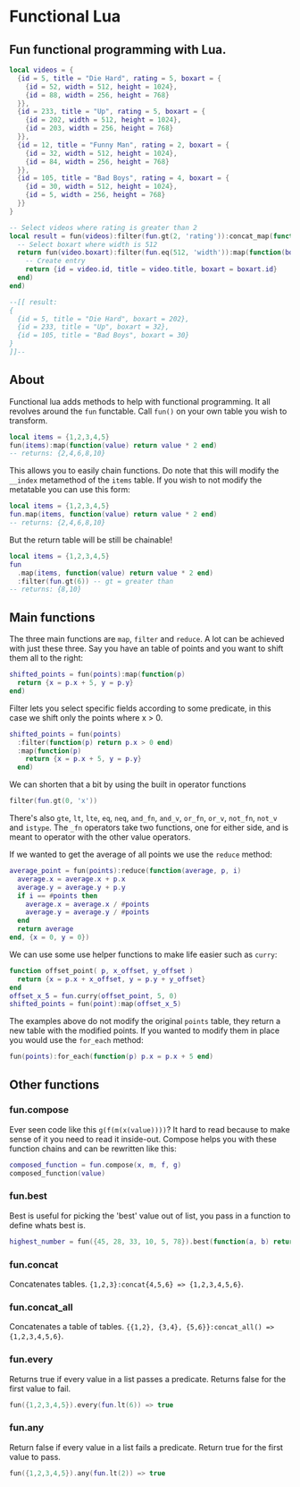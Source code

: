 # Functional Lua
## Fun functional programming with Lua.

```lua
local videos = {
  {id = 5, title = "Die Hard", rating = 5, boxart = {
    {id = 52, width = 512, height = 1024},
    {id = 88, width = 256, height = 768}
  }},
  {id = 233, title = "Up", rating = 5, boxart = {
    {id = 202, width = 512, height = 1024},
    {id = 203, width = 256, height = 768}
  }},
  {id = 12, title = "Funny Man", rating = 2, boxart = {
    {id = 32, width = 512, height = 1024},
    {id = 84, width = 256, height = 768}
  }},
  {id = 105, title = "Bad Boys", rating = 4, boxart = {
    {id = 30, width = 512, height = 1024},
    {id = 5, width = 256, height = 768}
  }}
}

-- Select videos where rating is greater than 2
local result = fun(videos):filter(fun.gt(2, 'rating')):concat_map(function(video)
  -- Select boxart where width is 512
  return fun(video.boxart):filter(fun.eq(512, 'width')):map(function(boxart)
    -- Create entry
    return {id = video.id, title = video.title, boxart = boxart.id}
  end)
end)

--[[ result:
{
  {id = 5, title = "Die Hard", boxart = 202},
  {id = 233, title = "Up", boxart = 32},
  {id = 105, title = "Bad Boys", boxart = 30}
}
]]--
```

## About
Functional lua adds methods to help with functional programming.
It all revolves around the `fun` functable. Call `fun()` on your own table you wish to transform.

```lua
local items = {1,2,3,4,5}
fun(items):map(function(value) return value * 2 end)
-- returns: {2,4,6,8,10}
```

This allows you to easily chain functions. Do note that this will modify the `__index` metamethod of the `items` table. If you wish to not modify the metatable you can use this form:

```lua
local items = {1,2,3,4,5}
fun.map(items, function(value) return value * 2 end)
-- returns: {2,4,6,8,10}
```

But the return table will be still be chainable!

```lua
local items = {1,2,3,4,5}
fun
  .map(items, function(value) return value * 2 end)
  :filter(fun.gt(6)) -- gt = greater than
-- returns: {8,10}
```

## Main functions
The three main functions are `map`, `filter` and `reduce`. A lot can be achieved with just these three. Say you have an table of points and you want to shift them all to the right:

```lua
shifted_points = fun(points):map(function(p)
  return {x = p.x + 5, y = p.y}
end)
```

Filter lets you select specific fields according to some predicate, in this case we shift only the points where x > 0.

```lua
shifted_points = fun(points)
  :filter(function(p) return p.x > 0 end)
  :map(function(p)
    return {x = p.x + 5, y = p.y}
  end)
```
We can shorten that a bit by using the built in operator functions

```lua
filter(fun.gt(0, 'x'))
```

There's also `gte`, `lt`, `lte`, `eq`, `neq`, `and_fn`, `and_v`, `or_fn`, `or_v`, `not_fn`, `not_v` and `istype`. The `_fn` operators take two functions, one for either side, and is meant to operator with the other value operators.

If we wanted to get the average of all points we use the `reduce` method:

```lua
average_point = fun(points):reduce(function(average, p, i)
  average.x = average.x + p.x
  average.y = average.y + p.y
  if i == #points then
    average.x = average.x / #points
    average.y = average.y / #points
  end
  return average
end, {x = 0, y = 0})
```

We can use some use helper functions to make life easier such as `curry`:

```lua
function offset_point( p, x_offset, y_offset )
  return {x = p.x + x_offset, y = p.y + y_offset}
end
offset_x_5 = fun.curry(offset_point, 5, 0)
shifted_points = fun(point):map(offset_x_5)
```

The examples above do not modify the original `points` table, they return a new table with the modified points. If you wanted to modify them in place you would use the `for_each` method:

```lua
fun(points):for_each(function(p) p.x = p.x + 5 end)
```

## Other functions

### fun.compose
Ever seen code like this `g(f(m(x(value))))`? It hard to read because to make sense of it you need to read it inside-out. Compose helps you with these function chains and can be rewritten like this:

```lua
composed_function = fun.compose(x, m, f, g)
composed_function(value)
```

### fun.best
Best is useful for picking the 'best' value out of list, you pass in a function to define whats best is.

```lua
highest_number = fun({45, 28, 33, 10, 5, 78}).best(function(a, b) return a > b end)
```

### fun.concat
Concatenates tables. `{1,2,3}:concat{4,5,6} => {1,2,3,4,5,6}`.

### fun.concat_all
Concatenates a table of tables. `{{1,2}, {3,4}, {5,6}}:concat_all() => {1,2,3,4,5,6}`.

### fun.every
Returns true if every value in a list passes a predicate. Returns false for the first value to fail.

```lua
fun({1,2,3,4,5}).every(fun.lt(6)) => true
```

### fun.any
Return false if every value in a list fails a predicate. Return true for the first value to pass.

```lua
fun({1,2,3,4,5}).any(fun.lt(2)) => true
```
